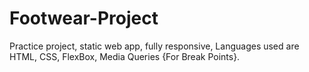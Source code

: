 # Footwear-Project
Practice project, static web app, fully responsive, Languages used are HTML, CSS, FlexBox, Media Queries {For Break Points}. 
